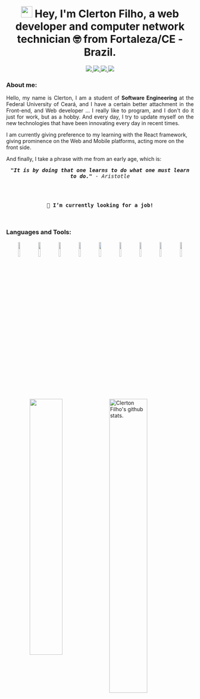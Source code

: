 <h1 align="center">
  <img src="https://emojis.slackmojis.com/emojis/images/1591808522/9339/brazil.png?1591808522" width="30"/> 
  Hey, I'm Clerton Filho, a web developer and computer network technician 🤓️ from Fortaleza/CE - Brazil.
</h1>
<p align="center">
  <a href="www.linkedin.com/in/clerton-filho" target="_blank">
    <img src="https://img.shields.io/badge/linkedin-0077B5.svg?style=for-the-badge&logo=linkedin&logoColor=white"/>  
  </a>
  <a href="mailto:clerton.filho7@gmail.com" target="_blank" >
    <img src="https://img.shields.io/badge/e‑mail-D14836.svg?style=for-the-badge&logo=GMail&logoColor=white"/>
  </a>
  <a href="https://t.me/clertonf" target="_blank" >
    <img src="https://img.shields.io/badge/-Telegram-1ca0f1?style=for-the-badge&Color=1ca0f1&logo=telegram&logoColor=white"/>
  </a>
  <a href="https://www.instagram.com/clerton_filho/" target="_blank" >
    <img src="https://img.shields.io/badge/instagram-E4405F.svg?style=for-the-badge&logo=instagram&logoColor=white"/>
  </a>
  
</p>

### About me:
<p style='text-align: justify' >
  Hello, my name is Clerton, I am a student of <strong>Software Engineering</strong> at the Federal University of Ceará, and I have a certain better attachment in    the Front-end, and Web developer ... I really like to program, and I don't do it just for work, but as a hobby. And every day, I try to update myself on the      new technologies that have been innovating every day in recent times.

I am currently giving preference to my learning with the React framework, giving prominence on the Web and Mobile platforms, acting more on the front side.

And finally, I take a phrase with me from an early age, which is:

<p align="center"> <samp>
<strong><i>"It is by doing that one learns to do what one must learn to do.</i>"</strong> - 
<i>Aristotle</i>
</p>

 
</p>

</br>
</br>
<p align="center"> <samp>
👀 <strong>I’m currently looking for a job!</strong><br>
</p>
</br>


### Languages and Tools:

<!-- You can use this sites to get logos: https://www.vectorlogo.zone or https://simpleicons.org/ -->

<!-- Skillsets -->
<!-- JS, HTML, CSS, Node.js, express, React, Tensor Flow, .NET, SQLite, Firebase, Herooku, Algorithmia, Webpack, Bootstrap, Bash, ESLint, Matlab, C, C++... -->


<p align="center">
  <img width="10%" src="https://www.vectorlogo.zone/logos/w3_html5/w3_html5-ar21.svg">
  <img width="10%" src="https://www.vectorlogo.zone/logos/netlifyapp_watercss/netlifyapp_watercss-ar21.svg">
  <img width="10%" src="https://www.vectorlogo.zone/logos/javascript/javascript-ar21.svg">
  
  <img width="10%" src="https://www.vectorlogo.zone/logos/nodejs/nodejs-ar21.svg">
  <img width="10%" src="https://www.vectorlogo.zone/logos/reactjs/reactjs-ar21.svg">
 
  <img width="10%" src="https://www.vectorlogo.zone/logos/getbootstrap/getbootstrap-ar21.svg">
  <img width="10%" src="https://www.vectorlogo.zone/logos/microsoft_azure/microsoft_azure-ar21.svg">

 
  <img width="10%" src="https://www.vectorlogo.zone/logos/java/java-ar21.svg">
  <img width="10%" src="https://www.vectorlogo.zone/logos/springio/springio-ar21.svg">
 
   </p>
</br>
<!-- Your github readme stats: https://github.com/anuraghazra/github-readme-stats -->
<span>
  <img width="45%" align="right" alt="Clerton Filho's github stats." 
       src="https://github-readme-stats.vercel.app/api?username=clertonf&show_icons=true&hide_border=true&theme=dracula" />
  <img width="42%" align="right"  
       src="https://github-readme-stats.vercel.app/api/top-langs/?username=clertonf&layout=compact" />
       
</span>

</br>
</br>




